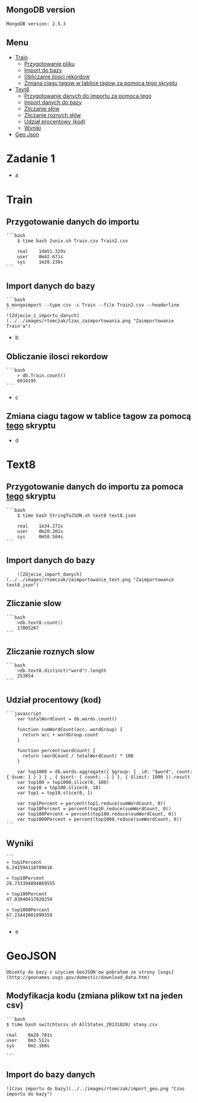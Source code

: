 ## MongoDB version

```bash
MongoDB version: 2.5.3
```
## Menu

- [Train](#train)
    - [Przygotowanie pliku](#przygotowanie-danych-do-importu)
    - [Import do bazy](#import-danych-do-bazy)
    - [Obliczanie ilosci rekordow](#obliczanie-ilosci-rekordow)
    - [Zmiana ciagu tagow w tablice tagow za pomocą tego skryptu](#zmiana-ciagu-tagow-w-tablice-tagow-za-pomocą-tego-skryptu)
- [Text8](#text8)
    - [Przygotowanie danych do importu za pomoca tego](#przygotowanie-danych-do-importu-za-pomoca-tego-skryptu)
    - [Import danych do bazy](#import-danych-do-bazy-1)
    - [Zliczanie słów](#zliczanie-slow)
    - [Zliczanie roznych słów](#zliczanie-roznych-slow)
    - [Udział procentowy (kod)](#udział-procentowy-kod)
    - [Wyniki](#wyniki)
- [Geo Json](#geojson)





# Zadanie 1

* a 
# Train
## Przygotowanie danych do importu
  
    ```bash
        $ time bash 2unix.sh Train.csv Train2.csv
  
        real    14m51.329s
        user    0m42.671s
        sys     1m28.238s
    ```

## Import danych do bazy
  
    ```bash
    $ mongoimport --type csv -c Train --file Train2.csv --headerline
    ```
    ![Zdjecie_z_importu_danych](../../images/rtomczak/Czas_zaimportowania.png "Zaimportowanie  Train'a")
  
* b 
## Obliczanie ilosci rekordow
    
    ```bash
        > db.Train.count()
        6034195
    ```
  
* c
## Zmiana ciagu tagow w tablice tagow za pomocą [tego](https://github.com/roberttomczak/aggregations-2/blob/master/scripts/rtomczak/tagi.py "Program") skryptu

* d
# Text8
## Przygotowanie danych do importu za pomoca [tego](https://github.com/roberttomczak/aggregations-2/blob/master/scripts/rtomczak/StringToJSON.sh "Program") skryptu

    ```bash
        $ time bash StringToJSON.sh text8 text8.json

        real    1m34.271s
        user    0m20.201s
        sys     0m58.584s
    ```
    
## Import danych do bazy
    
        ![Zdjecie_import_danych](../../images/rtomczak/zaimportowanie_text.png "Zaimportowanie text8.json")
        
## Zliczanie slow
    ```bash
        >db.text8.count()
        17005207
    ```
    
## Zliczanie roznych slow
    ```bash
        >db.text8.distinct("word").length
        253854
    ```
    
## Udział procentowy (kod)
    
    ```javascript
        var totalWordCount = db.words.count()

        function sumWordCount(acc, wordGroup) {
          return acc + wordGroup.count
        }
        
        function percent(wordCount) {
          return (wordCount / totalWordCount) * 100
        }
        
        var top1000 = db.words.aggregate({ $group: { _id: "$word", count: { $sum: 1 } } } , { $sort: { count: -1 } }, { $limit: 1000 }).result
        var top100 = top1000.slice(0, 100)
        var top10 = top100.slice(0, 10)
        var top1 = top10.slice(0, 1)
        
        var top1Percent = percent(top1.reduce(sumWordCount, 0)) 
        var top10Percent = percent(top10.reduce(sumWordCount, 0))
        var top100Percent = percent(top100.reduce(sumWordCount, 0))
        var top1000Percent = percent(top1000.reduce(sumWordCount, 0))
    ```
## Wyniki
    ```
    > top1Percent
    6.241594118789616
    
    > top10Percent
    24.733394894869555
    
    > top100Percent
    47.03840417820259
    
    > top1000Percent
    67.23443001899359 
    ```
    
* e
# GeoJSON
    
    Obiekty do bazy z użyciem GeoJSON'ow pobrałem ze strony [usgs](http://geonames.usgs.gov/domestic/download_data.htm)

## Modyfikacja kodu (zmiana plikow txt na jeden csv)

    ```bash
    $ time bash switchtocsv.sh AllStates_20131020/ stany.csv

    real	0m28.781s
    user	0m3.512s
    sys		0m2.168s
    
    ```
## Import do bazy danych
    ![Czas importu do bazy](../../images/rtomczak/import_geo.png "Czas importu do bazy")